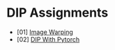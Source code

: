 # DIP Assignments

- [01] [Image Warping](Assignments/01_ImageWarping/)
- [02] [DIP With Pytorch](Assignments/02_DIPwithPyTorch/)
